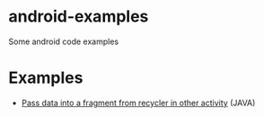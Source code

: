 # android-examples
Some android code examples

# Examples
- [Pass data into a fragment from recycler in other activity](https://github.com/ERNO1997/android-examples/tree/main/Pass_data_into_a_fragment_1) (JAVA)
